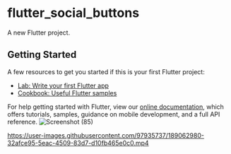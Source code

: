 # flutter_social_buttons

A new Flutter project.

## Getting Started


A few resources to get you started if this is your first Flutter project:

- [Lab: Write your first Flutter app](https://flutter.dev/docs/get-started/codelab)
- [Cookbook: Useful Flutter samples](https://flutter.dev/docs/cookbook)

For help getting started with Flutter, view our
[online documentation](https://flutter.dev/docs), which offers tutorials,
samples, guidance on mobile development, and a full API reference.
![Screenshot (85)](https://user-images.githubusercontent.com/97935737/189062898-80db7ff1-db16-46f0-b424-52ab8afc881d.png)

https://user-images.githubusercontent.com/97935737/189062980-32afce95-5eac-4509-83d7-d10fb465e0c0.mp4


